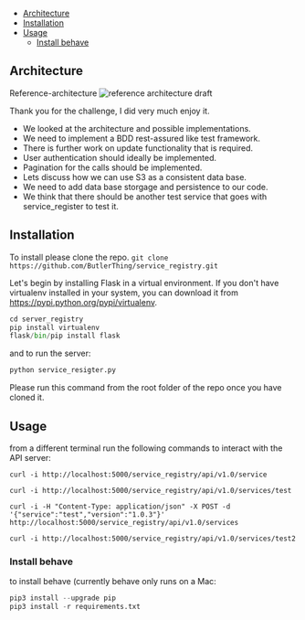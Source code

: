 

- [Architecture](#architecture)
- [Installation](#installation)
- [Usage](#usage)
  - [Install behave](#install-behave)


## Architecture
Reference-architecture
![reference architecture draft][logo]

[logo]: http://butlerthing.io/StudioH67/AWS_Architecture_ServiceRegistry.png "service registry architecture"

Thank you for the challenge, I did very much enjoy it.

+ We looked at the architecture and possible implementations.
+ We need to implement a BDD rest-assured like test framework.
+ There is further work on update functionality that is required.
+ User authentication should ideally be implemented.
+ Pagination for the calls should be implemented.
+ Lets discuss how we can use S3 as a consistent data base.
+ We need to add data base storgage and persistence to our code.
+ We think that there should be another test service that goes with service_register to test it.

## Installation
To install please clone the repo.
`git clone https://github.com/ButlerThing/service_registry.git`

Let's begin by installing Flask in a virtual environment. If you don't have virtualenv installed in your system, you can download it from https://pypi.python.org/pypi/virtualenv.

```python
cd server_registry
pip install virtualenv
flask/bin/pip install flask
```
and to run the server:

```python
python service_resigter.py
```

Please run this command from the root folder of the repo once you have cloned it.

## Usage
from a different terminal run the following commands to interact with the API server:
```
curl -i http://localhost:5000/service_registry/api/v1.0/service 

curl -i http://localhost:5000/service_registry/api/v1.0/services/test     

curl -i -H "Content-Type: application/json" -X POST -d '{"service":"test","version":"1.0.3"}' http://localhost:5000/service_registry/api/v1.0/services

curl -i http://localhost:5000/service_registry/api/v1.0/services/test2   
```
### Install behave
to install behave (currently behave only runs on a Mac:

```python
pip3 install --upgrade pip
pip3 install -r requirements.txt
```
